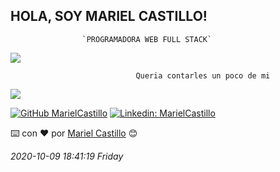 ## HOLA,  SOY MARIEL CASTILLO!


                    `PROGRAMADORA WEB FULL STACK`

![](https://media.giphy.com/media/L1R1tvI9svkIWwpVYr/giphy.gif)

                                Queria contarles un poco de mi

![](https://media.giphy.com/media/LmNwrBhejkK9EFP504/giphy.gif)

[![GitHub MarielCastillo](https://img.shields.io/github/followers/MarielCastillo?label=follow&style=social)](https://github.com/MarielCastillo) 
[![Linkedin: MarielCastillo](https://img.shields.io/badge/-MarielCastillo-blue?style=flat-square&logo=Linkedin&logoColor=white&link=https://www.linkedin.com/in/mariel-castillo-08980b18b/)](https://www.linkedin.com/in/mariel-castillo-08980b18b/)

⌨️ con ❤️ por [Mariel Castillo](https://github.com/MarielCastillo) 😊

*2020-10-09 18:41:19 Friday*
